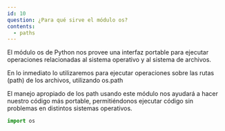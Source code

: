 ```yaml
---
id: 10
question: ¿Para qué sirve el módulo os?
contents:
  - paths
---
```


El módulo os de Python nos provee una interfaz portable para ejecutar operaciones relacionadas al sistema operativo y al sistema de archivos.

En lo inmediato lo utilizaremos para ejecutar operaciones sobre las rutas (path) de los archivos, utilizando os.path

El manejo apropiado de los path usando este módulo nos ayudará a hacer nuestro código más portable, permitiéndonos ejecutar código sin problemas en distintos sistemas operativos.

```py
import os
```
